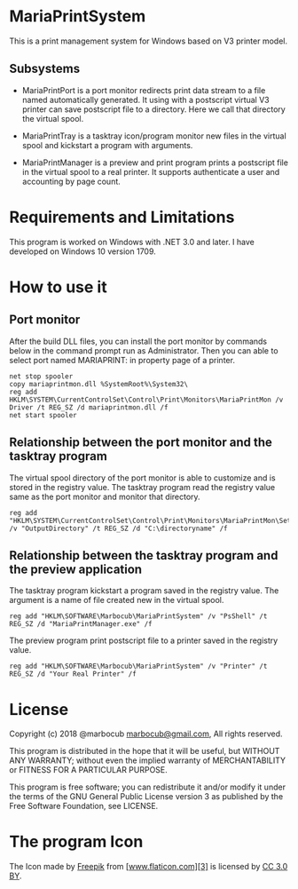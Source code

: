 # MariaPrintSystem

This is a print management system for Windows based on V3 printer model.

Subsystems
----------

* MariaPrintPort is a port monitor redirects print data stream to a file named automatically generated. It using with a postscript virtual V3 printer can save postscript file to a directory. Here we call that directory the virtual spool.

* MariaPrintTray is a tasktray icon/program monitor new files in the virtual spool and kickstart a program with arguments.

* MariaPrintManager is a preview and print program prints a postscript file in the virtual spool to a real printer. It supports authenticate a user and accounting by page count.

Requirements and Limitations
============================

This program is worked on Windows with .NET 3.0 and later. 
I have developed on Windows 10 version 1709.

How to use it
=============

Port monitor
------------

After the build DLL files, you can install the port monitor by commands below in the command prompt run as Administrator.
Then you can able to select port named MARIAPRINT: in property page of a printer.

    net stop spooler
    copy mariaprintmon.dll %SystemRoot%\System32\
    reg add HKLM\SYSTEM\CurrentControlSet\Control\Print\Monitors\MariaPrintMon /v Driver /t REG_SZ /d mariaprintmon.dll /f
    net start spooler

Relationship between the port monitor and the tasktray program
--------------------------------------------------------------

The virtual spool directory of the port monitor is able to customize and is stored in the registry value. The tasktray program read the registry value same as the port monitor and monitor that directory.

    reg add "HKLM\SYSTEM\CurrentControlSet\Control\Print\Monitors\MariaPrintMon\Settings" /v "OutputDirectory" /t REG_SZ /d "C:\directoryname" /f

Relationship between the tasktray program and the preview application
---------------------------------------------------------------------

The tasktray program kickstart a program saved in the registry value. The argument is a name of file created new in the virtual spool.

    reg add "HKLM\SOFTWARE\Marbocub\MariaPrintSystem" /v "PsShell" /t REG_SZ /d "MariaPrintManager.exe" /f

The preview program print postscript file to a printer saved in the registry value.

    reg add "HKLM\SOFTWARE\Marbocub\MariaPrintSystem" /v "Printer" /t REG_SZ /d "Your Real Printer" /f

License
=======

Copyright (c) 2018 @marbocub <marbocub@gmail.com>, All rights reserved.

This program is distributed in the hope that it will be useful, but WITHOUT ANY WARRANTY; without even the implied warranty of MERCHANTABILITY or FITNESS FOR A PARTICULAR PURPOSE. 

This program is free software; you can redistribute it and/or modify it under the terms of the GNU General Public License version 3 as published by the Free Software Foundation, see LICENSE.

The program Icon
================

The Icon made by [Freepik][2] from [www.flaticon.com][3] is licensed by [CC 3.0 BY][4].

[1]: https://github.com/marbocub/MariaPrintPort
[2]: http://www.freepik.com/
[3]: https://www.flaticon.com/
[4]: http://creativecommons.org/licenses/by/3.0/
